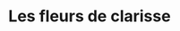 ---
title: "Les fleurs de clarisse"
url: /chatillon-dazergues/les-fleurs-de-clarisse/
shop: fleuriste
---